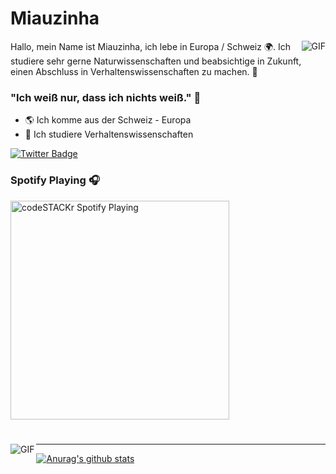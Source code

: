 #                                                        **Miauzinha**

<img align="right" alt="GIF" src="https://cdn.discordapp.com/attachments/778144794416906270/785199849061875772/ianne_vida.gif"/>

Hallo, mein Name ist Miauzinha, ich lebe in Europa / Schweiz 🌍. Ich studiere sehr gerne Naturwissenschaften und beabsichtige in Zukunft, einen Abschluss in Verhaltenswissenschaften zu machen. 🧪

### "Ich weiß nur, dass ich nichts weiß." 🧠

- 🌎 Ich komme aus der Schweiz - Europa
- 🧪 Ich studiere Verhaltenswissenschaften

[![Twitter Badge](https://img.shields.io/badge/-@ghxstianne-2ccce9?style=flat-square&labelColor=2ccce9&logo=twitter&logoColor=white&link=https://twitter.com/ghxstianne)](https://twitter.com/ghxstianne) 

### Spotify Playing 🎧
[<img src="https://now-playing-codeSTACKr.vercel.app/api/spotify-playing" alt="codeSTACKr Spotify Playing" width="350" />](https://open.spotify.com/user/ddmm1oeq1o0skmwl292cko9ea?si=Uz2VZ2HzRbKB3MEQIg35iA
)

#

<img align="left" alt="GIF" src="https://cdn.discordapp.com/attachments/778144794416906270/785195775197970472/ianne_linda.gif" />


****


[![Anurag's github stats](https://github-readme-stats.vercel.app/api?username=Miauzinhaa)](https://github.com/anuraghazra/github-readme-stats)



<!--
**Miauzinhaa/Miauzinhaa** is a ✨ _special_ ✨ repository because its `README.md` (this file) appears on your GitHub profile.
-->
